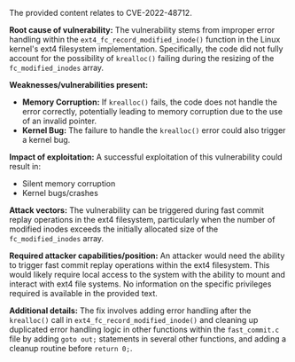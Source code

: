 The provided content relates to CVE-2022-48712.

**Root cause of vulnerability:**
The vulnerability stems from improper error handling within the `ext4_fc_record_modified_inode()` function in the Linux kernel's ext4 filesystem implementation. Specifically, the code did not fully account for the possibility of `krealloc()` failing during the resizing of the `fc_modified_inodes` array.

**Weaknesses/vulnerabilities present:**
- **Memory Corruption:** If `krealloc()` fails, the code does not handle the error correctly, potentially leading to memory corruption due to the use of an invalid pointer.
- **Kernel Bug:** The failure to handle the `krealloc()` error could also trigger a kernel bug.

**Impact of exploitation:**
A successful exploitation of this vulnerability could result in:
- Silent memory corruption
- Kernel bugs/crashes

**Attack vectors:**
The vulnerability can be triggered during fast commit replay operations in the ext4 filesystem, particularly when the number of modified inodes exceeds the initially allocated size of the `fc_modified_inodes` array.

**Required attacker capabilities/position:**
An attacker would need the ability to trigger fast commit replay operations within the ext4 filesystem. This would likely require local access to the system with the ability to mount and interact with ext4 file systems. No information on the specific privileges required is available in the provided text.

**Additional details:**
The fix involves adding error handling after the `krealloc()` call in `ext4_fc_record_modified_inode()` and cleaning up duplicated error handling logic in other functions within the `fast_commit.c` file by adding `goto out;` statements in several other functions, and adding a cleanup routine before `return 0;`.